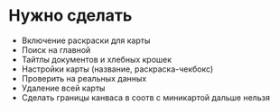 # Нужно сделать

- Включение раскраски для карты
- Поиск на главной
- Тайтлы документов и хлебных крошек
- Настройки карты (название, раскраска-чекбокс)
- Проверить на реальных данных
- Удаление всей карты
- Сделать границы канваса в соотв с миникартой дальше нельзя
